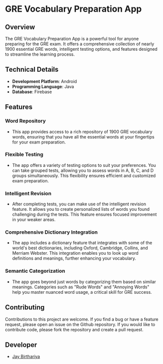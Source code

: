 # GRE Vocabulary Preparation App

## Overview
The GRE Vocabulary Preparation App is a powerful tool for anyone preparing for the GRE exam. It offers a comprehensive collection of nearly 1900 essential GRE words, intelligent testing options, and features designed to streamline the learning process.

## Technical Details
- **Development Platform**: Android
- **Programming Language**: Java
- **Database**: Firebase

## Features

### Word Repository
- This app provides access to a rich repository of 1900 GRE vocabulary words, ensuring that you have all the essential words at your fingertips for your exam preparation.

### Flexible Testing
- The app offers a variety of testing options to suit your preferences. You can take grouped tests, allowing you to assess words in A, B, C, and D groups simultaneously. This flexibility ensures efficient and customized exam preparation.

### Intelligent Revision
- After completing tests, you can make use of the intelligent revision feature. It allows you to create personalized lists of words you found challenging during the tests. This feature ensures focused improvement in your weaker areas.

### Comprehensive Dictionary Integration
- The app includes a dictionary feature that integrates with some of the world's best dictionaries, including Oxford, Cambridge, Collins, and Merriam Webster. This integration enables you to look up word definitions and meanings, further enhancing your vocabulary.

### Semantic Categorization
- The app goes beyond just words by categorizing them based on similar meanings. Categories such as "Rude Words" and "Annoying Words" help you master nuanced word usage, a critical skill for GRE success.

## Contributing

Contributions to this project are welcome. If you find a bug or have a feature request, please open an issue on the Github repository. If you would like to contribute code, please fork the repository and create a pull request.

## Developer 

- [Jay Birthariya](https://github.com/JayBirthariya581)


